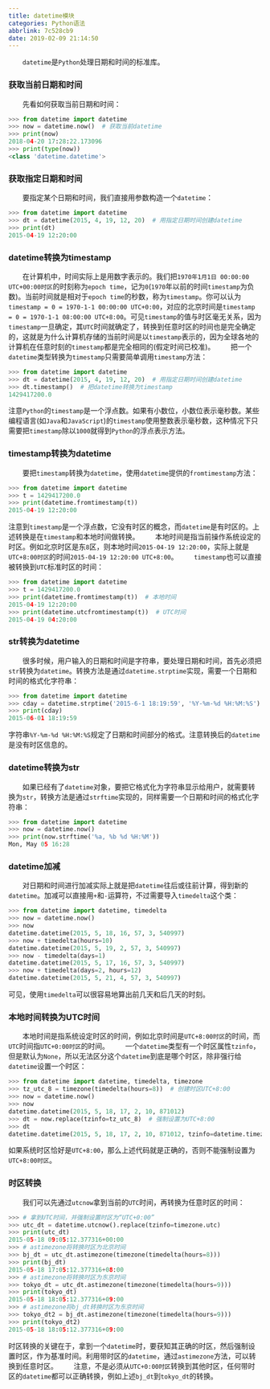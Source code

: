 ```yaml
---
title: datetime模块
categories: Python语法
abbrlink: 7c528cb9
date: 2019-02-09 21:14:50
---
```

&emsp;&emsp;`datetime`是`Python`处理日期和时间的标准库。<!--more-->

### 获取当前日期和时间

&emsp;&emsp;先看如何获取当前日期和时间：

``` python
>>> from datetime import datetime
>>> now = datetime.now()  # 获取当前datetime
>>> print(now)
2018-04-20 17:28:22.173096
>>> print(type(now))
<class 'datetime.datetime'>
```

### 获取指定日期和时间

&emsp;&emsp;要指定某个日期和时间，我们直接用参数构造一个`datetime`：

``` python
>>> from datetime import datetime
>>> dt = datetime(2015, 4, 19, 12, 20)  # 用指定日期时间创建datetime
>>> print(dt)
2015-04-19 12:20:00
```

### datetime转换为timestamp

&emsp;&emsp;在计算机中，时间实际上是用数字表示的。我们把`1970年1月1日 00:00:00 UTC+00:00时区`的时刻称为`epoch time`，记为`0`(`1970`年以前的时间`timestamp`为负数)。当前时间就是相对于`epoch time`的秒数，称为`timestamp`。你可以认为`timestamp = 0 = 1970-1-1 00:00:00 UTC+0:00`，对应的北京时间是`timestamp = 0 = 1970-1-1 08:00:00 UTC+8:00`。可见`timestamp`的值与时区毫无关系，因为`timestamp`一旦确定，其`UTC`时间就确定了，转换到任意时区的时间也是完全确定的，这就是为什么计算机存储的当前时间是以`timestamp`表示的，因为全球各地的计算机在任意时刻的`timestamp`都是完全相同的(假定时间已校准)。
&emsp;&emsp;把一个`datetime`类型转换为`timestamp`只需要简单调用`timestamp`方法：

``` python
>>> from datetime import datetime
>>> dt = datetime(2015, 4, 19, 12, 20)  # 用指定日期时间创建datetime
>>> dt.timestamp()  # 把datetime转换为timestamp
1429417200.0
```

注意`Python`的`timestamp`是一个浮点数。如果有小数位，小数位表示毫秒数。某些编程语言(如`Java`和`JavaScript`)的`timestamp`使用整数表示毫秒数，这种情况下只需要把`timestamp`除以`1000`就得到`Python`的浮点表示方法。

### timestamp转换为datetime

&emsp;&emsp;要把`timestamp`转换为`datetime`，使用`datetime`提供的`fromtimestamp`方法：

``` python
>>> from datetime import datetime
>>> t = 1429417200.0
>>> print(datetime.fromtimestamp(t))
2015-04-19 12:20:00
```

注意到`timestamp`是一个浮点数，它没有时区的概念，而`datetime`是有时区的。上述转换是在`timestamp`和本地时间做转换。
&emsp;&emsp;本地时间是指当前操作系统设定的时区。例如北京时区是东`8`区，则本地时间`2015-04-19 12:20:00`，实际上就是`UTC+8:00时区`的时间`2015-04-19 12:20:00 UTC+8:00`。
&emsp;&emsp;`timestamp`也可以直接被转换到`UTC`标准时区的时间：

``` python
>>> from datetime import datetime
>>> t = 1429417200.0
>>> print(datetime.fromtimestamp(t))  # 本地时间
2015-04-19 12:20:00
>>> print(datetime.utcfromtimestamp(t))  # UTC时间
2015-04-19 04:20:00
```

### str转换为datetime

&emsp;&emsp;很多时候，用户输入的日期和时间是字符串，要处理日期和时间，首先必须把`str`转换为`datetime`。转换方法是通过`datetime.strptime`实现，需要一个日期和时间的格式化字符串：

``` python
>>> from datetime import datetime
>>> cday = datetime.strptime('2015-6-1 18:19:59', '%Y-%m-%d %H:%M:%S')
>>> print(cday)
2015-06-01 18:19:59
```

字符串`%Y-%m-%d %H:%M:%S`规定了日期和时间部分的格式。注意转换后的`datetime`是没有时区信息的。

### datetime转换为str

&emsp;&emsp;如果已经有了`datetime`对象，要把它格式化为字符串显示给用户，就需要转换为`str`，转换方法是通过`strftime`实现的，同样需要一个日期和时间的格式化字符串：

``` python
>>> from datetime import datetime
>>> now = datetime.now()
>>> print(now.strftime('%a, %b %d %H:%M'))
Mon, May 05 16:28
```

### datetime加减

&emsp;&emsp;对日期和时间进行加减实际上就是把`datetime`往后或往前计算，得到新的`datetime`。加减可以直接用`+`和`-`运算符，不过需要导入`timedelta`这个类：

``` python
>>> from datetime import datetime, timedelta
>>> now = datetime.now()
>>> now
datetime.datetime(2015, 5, 18, 16, 57, 3, 540997)
>>> now + timedelta(hours=10)
datetime.datetime(2015, 5, 19, 2, 57, 3, 540997)
>>> now - timedelta(days=1)
datetime.datetime(2015, 5, 17, 16, 57, 3, 540997)
>>> now + timedelta(days=2, hours=12)
datetime.datetime(2015, 5, 21, 4, 57, 3, 540997)
```

可见，使用`timedelta`可以很容易地算出前几天和后几天的时刻。

### 本地时间转换为UTC时间

&emsp;&emsp;本地时间是指系统设定时区的时间，例如北京时间是`UTC+8:00时区`的时间，而`UTC`时间指`UTC+0:00时区`的时间。
&emsp;&emsp;一个`datetime`类型有一个时区属性`tzinfo`，但是默认为`None`，所以无法区分这个`datetime`到底是哪个时区，除非强行给`datetime`设置一个时区：

``` python
>>> from datetime import datetime, timedelta, timezone
>>> tz_utc_8 = timezone(timedelta(hours=8))  # 创建时区UTC+8:00
>>> now = datetime.now()
>>> now
datetime.datetime(2015, 5, 18, 17, 2, 10, 871012)
>>> dt = now.replace(tzinfo=tz_utc_8)  # 强制设置为UTC+8:00
>>> dt
datetime.datetime(2015, 5, 18, 17, 2, 10, 871012, tzinfo=datetime.timezone(datetime.timedelta(0, 28800)))
```

如果系统时区恰好是`UTC+8:00`，那么上述代码就是正确的，否则不能强制设置为`UTC+8:00时区`。

### 时区转换

&emsp;&emsp;我们可以先通过`utcnow`拿到当前的`UTC`时间，再转换为任意时区的时间：

``` python
>>> # 拿到UTC时间，并强制设置时区为“UTC+0:00”
>>> utc_dt = datetime.utcnow().replace(tzinfo=timezone.utc)
>>> print(utc_dt)
2015-05-18 09:05:12.377316+00:00
>>> # astimezone将转换时区为北京时间
>>> bj_dt = utc_dt.astimezone(timezone(timedelta(hours=8)))
>>> print(bj_dt)
2015-05-18 17:05:12.377316+08:00
>>> # astimezone将转换时区为东京时间
>>> tokyo_dt = utc_dt.astimezone(timezone(timedelta(hours=9)))
>>> print(tokyo_dt)
2015-05-18 18:05:12.377316+09:00
>>> # astimezone将bj_dt转换时区为东京时间
>>> tokyo_dt2 = bj_dt.astimezone(timezone(timedelta(hours=9)))
>>> print(tokyo_dt2)
2015-05-18 18:05:12.377316+09:00
```

时区转换的关键在于，拿到一个`datetime`时，要获知其正确的时区，然后强制设置时区，作为基准时间。利用带时区的`datetime`，通过`astimezone`方法，可以转换到任意时区。
&emsp;&emsp;注意，不是必须从`UTC+0:00时区`转换到其他时区，任何带时区的`datetime`都可以正确转换，例如上述`bj_dt`到`tokyo_dt`的转换。